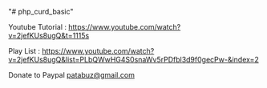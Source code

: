 "# php_curd_basic" 


Youtube Tutorial : https://www.youtube.com/watch?v=2jefKUs8ugQ&t=1115s

Play List : https://www.youtube.com/watch?v=2jefKUs8ugQ&list=PLbQWwHG4S0snaWv5rPDfbl3d9f0gecPw-&index=2

Donate to Paypal patabuz@gmail.com
